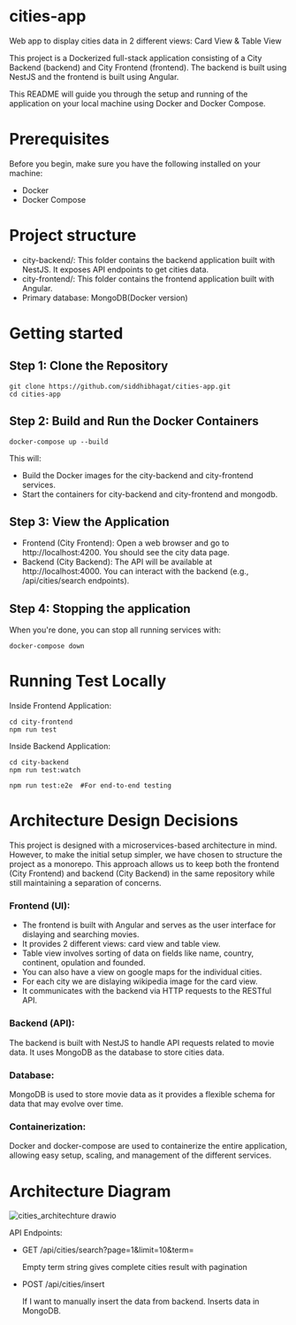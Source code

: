 # cities-app
Web app to display cities data in 2 different views: Card View & Table View

This project is a Dockerized full-stack application consisting of a City Backend (backend) and City Frontend (frontend). The backend is built using NestJS and the frontend is built using Angular.

This README will guide you through the setup and running of the application on your local machine using Docker and Docker Compose.

# Prerequisites
Before you begin, make sure you have the following installed on your machine:

- Docker
- Docker Compose

# Project structure
- city-backend/: This folder contains the backend application built with NestJS. It exposes API endpoints to get cities data. 
- city-frontend/: This folder contains the frontend application built with Angular.
- Primary database: MongoDB(Docker version)

# Getting started
## Step 1: Clone the Repository
```
git clone https://github.com/siddhibhagat/cities-app.git
cd cities-app
```

## Step 2: Build and Run the Docker Containers
```
docker-compose up --build
```
This will:
- Build the Docker images for the city-backend and city-frontend services.
- Start the containers for city-backend and city-frontend and mongodb.
## Step 3: View the Application
- Frontend (City Frontend): Open a web browser and go to http://localhost:4200. You should see the city data page.
- Backend (City Backend): The API will be available at http://localhost:4000. You can interact with the backend (e.g., /api/cities/search endpoints).
## Step 4: Stopping the application
When you're done, you can stop all running services with:

```
docker-compose down
```

# Running Test Locally
Inside Frontend Application:
```
cd city-frontend
npm run test
```
Inside Backend Application:
```
cd city-backend
npm run test:watch
```

```
npm run test:e2e  #For end-to-end testing
```
# Architecture Design Decisions
This project is designed with a microservices-based architecture in mind. However, to make the initial setup simpler, we have chosen to structure the project as a monorepo. This approach allows us to keep both the frontend (City Frontend) and backend (City Backend) in the same repository while still maintaining a separation of concerns.

### Frontend (UI):

- The frontend is built with Angular and serves as the user interface for dislaying and searching movies.
- It provides 2 different views: card view and table view.
- Table view involves sorting of data on fields like name, country, continent, opulation and founded.
- You can also have a view on google maps for the individual cities.
- For each city we are dislaying wikipedia image for the card view.
- It communicates with the backend via HTTP requests to the RESTful API.
### Backend (API):

The backend is built with NestJS to handle API requests related to movie data.
It uses MongoDB as the database to store cities data.
### Database:

MongoDB is used to store movie data as it provides a flexible schema for data that may evolve over time.
### Containerization:

Docker and docker-compose are used to containerize the entire application, allowing easy setup, scaling, and management of the different services.

# Architecture Diagram
![cities_architechture drawio](https://github.com/user-attachments/assets/0e044972-7c81-46de-922c-b6d3f6c07ff1)


API Endpoints:
- GET /api/cities/search?page=1&limit=10&term=
  
  Empty term string gives complete cities result with pagination
  
- POST /api/cities/insert
  
  If I want to manually insert the data from backend. Inserts data in MongoDB.




